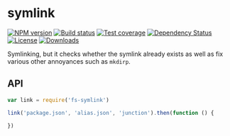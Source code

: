 
# symlink

[![NPM version][npm-image]][npm-url]
[![Build status][travis-image]][travis-url]
[![Test coverage][coveralls-image]][coveralls-url]
[![Dependency Status][david-image]][david-url]
[![License][license-image]][license-url]
[![Downloads][downloads-image]][downloads-url]

Symlinking, but it checks whether the symlink already exists
as well as fix various other annoyances such as `mkdirp`.

## API

```js
var link = require('fs-symlink')

link('package.json', 'alias.json', 'junction').then(function () {

})
```

[npm-image]: https://img.shields.io/npm/v/fs-symlink.svg?style=flat-square
[npm-url]: https://npmjs.org/package/fs-symlink
[github-tag]: http://img.shields.io/github/tag/fs-utils/symlink.svg?style=flat-square
[github-url]: https://github.com/fs-utils/symlink/tags
[travis-image]: https://img.shields.io/travis/fs-utils/symlink.svg?style=flat-square
[travis-url]: https://travis-ci.org/fs-utils/symlink
[coveralls-image]: https://img.shields.io/coveralls/fs-utils/symlink.svg?style=flat-square
[coveralls-url]: https://coveralls.io/r/fs-utils/symlink?branch=master
[david-image]: http://img.shields.io/david/fs-utils/symlink.svg?style=flat-square
[david-url]: https://david-dm.org/fs-utils/symlink
[license-image]: http://img.shields.io/npm/l/symlink.svg?style=flat-square
[license-url]: LICENSE.md
[downloads-image]: http://img.shields.io/npm/dm/fs-symlink.svg?style=flat-square
[downloads-url]: https://npmjs.org/package/fs-symlink
